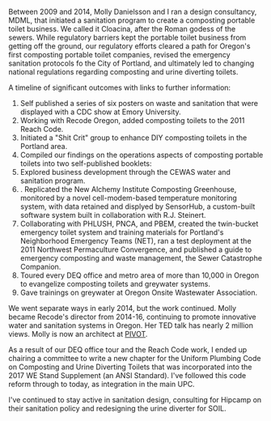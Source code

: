 Between 2009 and 2014, Molly Danielsson and I ran a design consultancy, MDML, that initiated a sanitation program to create a composting portable toilet business. We called it Cloacina, after the Roman godess of the sewers. 
While regulatory barriers kept the portable toilet business from getting off the ground, our regulatory efforts cleared a path for Oregon's first composting portable toilet companies, revised the emergency sanitation protocols fo the City of Portland, and ultimately led to changing national regulations regarding composting and urine diverting toilets. 

A timeline of significant outcomes with links to further information:

1. Self published a series of six posters on waste and sanitation that were displayed with a CDC show at Emory University.
2. Working with Recode Oregon, added composting toilets to the 2011 Reach Code.
3. Initiated a "Shit Crit" group to enhance DIY composting toilets in the Portland area.
3. Compiled our findings on the operations aspects of composting portable toilets into two self-published booklets:
4. Explored business development through the CEWAS water and sanitation program. 
5. . Replicated the New Alchemy Institute Composting Greenhouse, monitored by a novel cell-modem-based temperature monitoring system, with data retained and displyed by SensorHub, a custom-built software system built in collaboration with R.J. Steinert.
3. Collaborating with PHLUSH, PNCA, and PBEM, created the twin-bucket emergency toilet system and training materials for Portland's Neighborhood Emergency Teams (NET), ran a test deployment at the 2011 Northwest Permaculture Convergence, and published a guide to emergency composting and waste management, the Sewer Catastrophe Companion.
5. Toured every DEQ office and metro area of more than 10,000 in Oregon to evangelize composting toilets and greywater systems.
6. Gave trainings on greywater at Oregon Onsite Wastewater Association.

We went separate ways in early 2014, but the work continued.
Molly became Recode's director from 2014-16, continuing to promote innovative water and sanitation systems in Oregon. Her TED talk has nearly 2 million views. Molly is now an architect at [PIVOT](https://pivotarchitecture.com/people/).

As a result of our DEQ office tour and the Reach Code work, I ended up chairing a committee to write a new chapter for the Uniform Plumbing Code on Composting and Urine Diverting Toilets that was incorporated into the 2017 WE Stand Supplement (an ANSI Standard). I've followed this code reform through to today, as integration in the main UPC. 

I've continued to stay active in sanitation design, consulting for Hipcamp on their sanitation policy and redesigning the urine diverter for SOIL.
